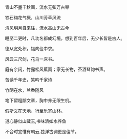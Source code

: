 青山不墨千秋画，流水无弦万古琴

铁石梅花气概，山川芳草风流

清风明月自来往，流水高山无古今

睡至二更时，凡功名都成幻境。想到百年后，无少长皆是古人。

德从宽处积，福向俭中求。

风云三尺剑，花鸟一床书。

庭有余闲，竹露松风蕉雨；家无长物，茶酒琴韵书声。

苦读千年史，笑吟千家诗

竹阴在水，兰香随风

笔下留粗鄙文章，胸中养无限生机。

假斯文在天地，行至乐寄山林。

道心静似山藏玉,书味清如水养鱼

不合时宜惟有朝云,独弹古调更是佳节。
